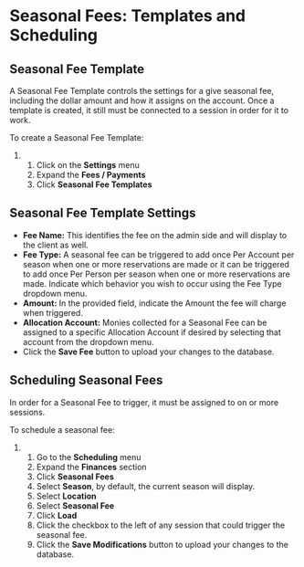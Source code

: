 # Seasonal Fees: Templates and Scheduling
## Seasonal Fee Template


A Seasonal Fee Template controls the settings for a give seasonal fee, including the dollar amount and how it assigns on the account. Once a template is created, it still must be connected to a session in order for it to work.    


To create a Seasonal Fee Template:


1. 1. Click on the **Settings** menu
	2. Expand the **Fees / Payments**
	3. Click **Seasonal Fee Templates**


## 


## Seasonal Fee Template Settings


* **Fee Name:** This identifies the fee on the admin side and will display to the client as well.
* **Fee Type:** A seasonal fee can be triggered to add once Per Account per season when one or more reservations are made or it can be triggered to add once Per Person per season when one or more reservations are made. Indicate which behavior you wish to occur using the Fee Type dropdown menu.
* **Amount:** In the provided field, indicate the Amount the fee will charge when triggered.
* **Allocation Account:** Monies collected for a Seasonal Fee can be assigned to a specific Allocation Account if desired by selecting that account from the dropdown menu.
* Click the **Save Fee** button to upload your changes to the database.


## 


## Scheduling Seasonal Fees


In order for a Seasonal Fee to trigger, it must be assigned to on or more sessions.    


To schedule a seasonal fee:


1. 1. Go to the **Scheduling** menu
	2. Expand the **Finances** section
	3. Click **Seasonal Fees**
	4. Select **Season**, by default, the current season will display.
	5. Select **Location**
	6. Select **Seasonal Fee**
	7. Click **Load**
	8. Click the checkbox to the left of any session that could trigger the seasonal fee.
	9. Click the **Save Modifications** button to upload your changes to the database.

